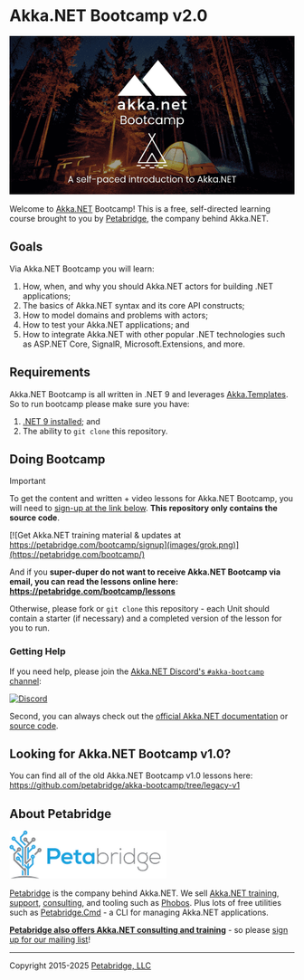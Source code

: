 # Akka.NET Bootcamp v2.0

![Akka.NET Bootcamp v2.0](/images/bootcamp-v2-logo.png)

Welcome to [Akka.NET](http://getakka.net/ "Akka.NET - Distributed actor model in C# and F#") Bootcamp! This is a free, self-directed learning course brought to you by [Petabridge](http://petabridge.com/ "Petabridge - Akka.NET Training, Consulting, and Support"), the company behind Akka.NET.

## Goals

Via Akka.NET Bootcamp you will learn:

1. How, when, and why you should Akka.NET actors for building .NET applications;
2. The basics of Akka.NET syntax and its core API constructs;
3. How to model domains and problems with actors;
4. How to test your Akka.NET applications; and
5. How to integrate Akka.NET with other popular .NET technologies such as ASP.NET Core, SignalR, Microsoft.Extensions, and more.

## Requirements

Akka.NET Bootcamp is all written in .NET 9 and leverages [Akka.Templates](https://github.com/akkadotnet/akkadotnet-templates). So to run bootcamp please make sure you have:

1. [.NET 9 installed](https://dotnet.microsoft.com/en-us/download/dotnet/9.0); and
2. The ability to `git clone` this repository.

## Doing Bootcamp

> [!IMPORTANT]
>To get the content and written + video lessons for Akka.NET Bootcamp, you will need to [sign-up at the link below](https://petabridge.com/bootcamp/). __This repository only contains the source code__.

[![Get Akka.NET training material & updates at https://petabridge.com/bootcamp/signup](images/grok.png)](https://petabridge.com/bootcamp/)

And if you **super-duper do not want to receive Akka.NET Bootcamp via email, you can read the lessons online here: https://petabridge.com/bootcamp/lessons**

Otherwise, please fork or `git clone` this repository - each Unit should contain a starter (if necessary) and a completed version of the lesson for you to run.

### Getting Help

If you need help, please join the [Akka.NET Discord's `#akka-bootcamp` channel](https://discord.com/invite/GSCfPwhbWP):

[![Discord](https://img.shields.io/discord/974500337396375553?style=flat&logo=discord&label=Join%20Akka.NET%20Discord)](https://discord.com/invite/GSCfPwhbWP)

Second, you can always check out the [official Akka.NET documentation](https://getakka.net/) or [source code](https://github.com/akkadotnet/akka.net).

## Looking for Akka.NET Bootcamp v1.0?

You can find all of the old Akka.NET Bootcamp v1.0 lessons here: https://github.com/petabridge/akka-bootcamp/tree/legacy-v1

## About Petabridge
![Petabridge logo](images/petabridge_logo.png)

[Petabridge](https://petabridge.com/) is the company behind Akka.NET. We sell [Akka.NET training](https://petabridge.com/training/), [support](https://petabridge.com/services/support), [consulting](https://petabridge.com/services/consulting/#code-review), and tooling such as [Phobos](https://phobos.petabridge.com/). Plus lots of free utilities such as [Petabridge.Cmd](https://cmd.petabridge.com/) - a CLI for managing Akka.NET applications.

**[Petabridge also offers Akka.NET consulting and training](http://petabridge.com/ "Petabridge Akka.NET consulting and training")** - so please [sign up for our mailing list](https://m.petabridge.com/)!

---

Copyright 2015-2025 [Petabridge, LLC](https://petabridge.com/)
